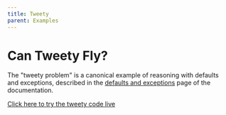 ```yaml
---
title: Tweety
parent: Examples
---
```

# Can Tweety Fly?

The "tweety problem" is a canonical example of reasoning with defaults and exceptions, described in
the [defaults and exceptions](/docs/pages/exceptions) page of the documentation.

[Click here to try the tweety code live](/blawx.html?load=/docs/code/tweety.blawx)